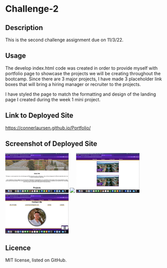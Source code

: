 # Challenge-2

## Description

This is the second challenge assignment due on 11/3/22.

## Usage

The develop index.html code was created in order to provide myself with portfolio page to showcase the projects we will be creating throughout the bootcamp. Since there are 3 major projects, I have made 3 placeholder link boxes that will bring a hiring manager or recruiter to the projects.

I have styled the page to match the formatting and design of the landing page I created during the week 1 mini project.

## Link to Deployed Site

https://connerlaursen.github.io/Portfolio/


## Screenshot of Deployed Site

<img src= "main/assets/images/Screenshot1.png" width="200" >
<img src= "main/assets/images/Screenshot2.png" width="200" >
<img src= "main/assets/images/Screenshot3.png" width="200" >
<img src= "main/assets/images/Screenshot4.png" width="200" >


## Licence

MIT license, listed on GitHub.
